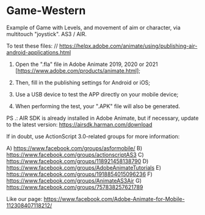 # Game-Western
Example of Game with Levels, and movement of aim or character, via multitouch "joystick". AS3 / AIR.

To test these files: // https://helpx.adobe.com/animate/using/publishing-air-android-applications.html

1) Open the ".fla" file in Adobe Animate 2019, 2020 or 2021 [https://www.adobe.com/products/animate.html];

2) Then, fill in the publishing settings for Android or iOS;

3) Use a USB device to test the APP directly on your mobile device;

4) When performing the test, your ".APK" file will also be generated.


PS .: AIR SDK is already installed in Adobe Animate, but if necessary, update to the latest version: https://airsdk.harman.com/download

If in doubt, use ActionScript 3.0-related groups for more information:

A) https://www.facebook.com/groups/asformobile/ 
B) https://www.facebook.com/groups/actionscriptAS3 
C) https://www.facebook.com/groups/118921458138790 
D) https://www.facebook.com/groups/AdobeAnimateTutorials 
E) https://www.facebook.com/groups/1918854015096236 
F) https://www.facebook.com/groups/AnimateAS3Air 
G) https://www.facebook.com/groups/757838257621789 

Like our page: https://www.facebook.com/Adobe-Animate-for-Mobile-112308407118212/
